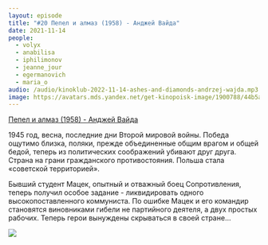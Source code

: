```yaml
---
layout: episode
title: "#20 Пепел и алмаз (1958) - Анджей Вайда"
date: 2021-11-14
people:
  - volyx
  - anabilisa
  - iphilimonov
  - jeanne_jour
  - egermanovich
  - maria_o
audio: /audio/kinoklub-2022-11-14-ashes-and-diamonds-andrzej-wajda.mp3
image: https://avatars.mds.yandex.net/get-kinopoisk-image/1900788/44b5aa65-ff45-4512-8a6c-dc1f251b12a1/600x
---
```


[Пепел и алмаз (1958) - Анджей Вайда](https://www.kinopoisk.ru/film/90209/)

1945 год, весна, последние дни Второй мировой войны. Победа ощутимо близка, поляки, прежде объединенные общим врагом и общей бедой, теперь из политических соображений убивают друг друга. Страна на грани гражданского противостояния. Польша стала «советской территорией».

Бывший студент Мацек, опытный и отважный боец Сопротивления, теперь получил особое задание - ликвидировать одного высокопоставленного коммуниста. По ошибке Мацек и его командир становятся виновниками гибели не партийного деятеля, а двух простых рабочих. Теперь герои вынуждены скрываться в своей стране...

![](https://avatars.mds.yandex.net/get-kinopoisk-image/1900788/44b5aa65-ff45-4512-8a6c-dc1f251b12a1/600x)
